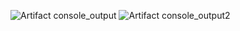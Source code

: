 ![Artifact console_output](https://github.com/alexzaza17/Mini-projet-jenkins/assets/159175882/964bb3d8-4de9-4270-95e9-af8aaf036061)
![Artifact console_output2](https://github.com/alexzaza17/Mini-projet-jenkins/assets/159175882/291e3fdb-8fcc-4248-b6e4-9a8ece3515d3)
